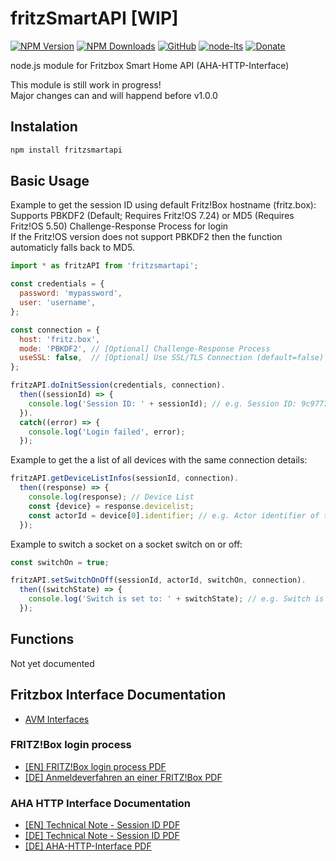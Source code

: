 # fritzSmartAPI [WIP]
[![NPM Version](https://img.shields.io/npm/v/fritzsmartapi.svg)](https://www.npmjs.com/package/fritzsmartapi)
[![NPM Downloads](https://img.shields.io/npm/dt/fritzsmartapi.svg)](https://www.npmjs.com/package/fritzsmartapi)
[![GitHub](https://img.shields.io/github/license/SheepCreativeSoftware/fritzSmartAPI)](https://github.com/SheepCreativeSoftware/fritzSmartAPI)
[![node-lts](https://img.shields.io/node/v-lts/fritzsmartapi)](https://www.npmjs.com/package/fritzsmartapi)
[![Donate](https://img.shields.io/badge/Donate-PayPal-green.svg)](https://www.paypal.com/donate/?hosted_button_id=RG6PSXR828X94)

node.js module for Fritzbox Smart Home API (AHA-HTTP-Interface)  

This module is still work in progress!  
Major changes can and will happend before v1.0.0

## Instalation
```bash
npm install fritzsmartapi
```

## Basic Usage

Example to get the session ID using default Fritz!Box hostname (fritz.box):  
Supports PBKDF2 (Default; Requires Fritz!OS 7.24) or MD5 (Requires Fritz!OS 5.50) Challenge-Response Process for login  
If the Fritz!OS version does not support PBKDF2 then the function automaticly falls back to MD5.

```js
import * as fritzAPI from 'fritzsmartapi';

const credentials = {
  password: 'mypassword',
  user: 'username',
};

const connection = {
  host: 'fritz.box',
  mode: 'PBKDF2', // [Optional] Challenge-Response Process
  useSSL: false,  // [Optional] Use SSL/TLS Connection (default=false)
};

fritzAPI.doInitSession(credentials, connection).
  then((sessionId) => {
    console.log('Session ID: ' + sessionId); // e.g. Session ID: 9c977765016899f8
  }).
  catch((error) => {
    console.log('Login failed', error);
  });
```
Example to get the a list of all devices with the same connection details:
```js
fritzAPI.getDeviceListInfos(sessionId, connection).
  then((response) => {
    console.log(response); // Device List
    const {device} = response.devicelist;
    const actorId = device[0].identifier; // e.g. Actor identifier of the first device in list
  });
```
Example to switch a socket on a socket switch on or off:
```js
const switchOn = true;

fritzAPI.setSwitchOnOff(sessionId, actorId, switchOn, connection).
  then((switchState) => {
    console.log('Switch is set to: ' + switchState); // e.g. Switch is set to: true
  });
```

## Functions
Not yet documented

## Fritzbox Interface Documentation
- [AVM Interfaces](https://avm.de/service/schnittstellen/)
### FRITZ!Box login process
- [[EN] FRITZ!Box login process PDF](https://avm.de/fileadmin/user_upload/Global/Service/Schnittstellen/Recommendations%20for%20user%20guidance%20for%20logging%20into%20a%20FRITZBox_v1.1_EN.pdf) 
- [[DE] Anmeldeverfahren an einer FRITZ!Box PDF](https://avm.de/fileadmin/user_upload/Global/Service/Schnittstellen/Empfehlungen%20zur%20Benutzerfu%CC%88hrung%20bei%20der%20Anmeldung%20an%20einer%20FRITZ%21Box_v1.1.pdf)
### AHA HTTP Interface Documentation
- [[EN] Technical Note - Session ID PDF](https://avm.de/fileadmin/user_upload/Global/Service/Schnittstellen/AVM_Technical_Note_-_Session_ID_deutsch_2021-05-03.pdf)
- [[DE] Technical Note - Session ID PDF](https://avm.de/fileadmin/user_upload/Global/Service/Schnittstellen/AVM_Technical_Note_-_Session_ID_deutsch_2021-05-03.pdf)
- [[DE] AHA-HTTP-Interface PDF](https://avm.de/fileadmin/user_upload/Global/Service/Schnittstellen/AHA-HTTP-Interface.pdf)
